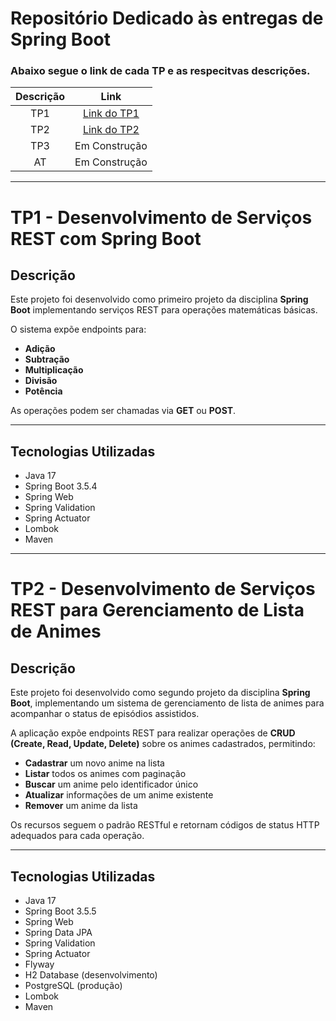 # Repositório Dedicado às entregas de Spring Boot
### Abaixo segue o link de cada TP e as respecitvas descrições.

| Descrição | Link |
|:---------:|:----:|
| TP1 | [Link do TP1](https://github.com/ArielCAlves/spring-boot/tree/main/tp1) |
| TP2 | [Link do TP2](https://github.com/ArielCAlves/spring-boot/tree/main/tp2) |
| TP3 | Em Construção |
| AT  | Em Construção |

---

# TP1 - Desenvolvimento de Serviços REST com Spring Boot

## Descrição
Este projeto foi desenvolvido como primeiro projeto da disciplina **Spring Boot** implementando serviços REST para operações matemáticas básicas.

O sistema expõe endpoints para:
- **Adição**
- **Subtração**
- **Multiplicação**
- **Divisão**
- **Potência**

As operações podem ser chamadas via **GET** ou **POST**.

---

## Tecnologias Utilizadas
- Java 17
- Spring Boot 3.5.4
- Spring Web
- Spring Validation
- Spring Actuator
- Lombok
- Maven

---

# TP2 - Desenvolvimento de Serviços REST para Gerenciamento de Lista de Animes

## Descrição
Este projeto foi desenvolvido como segundo projeto da disciplina **Spring Boot**, implementando um sistema de gerenciamento de lista de animes para acompanhar o status de episódios assistidos.  

A aplicação expõe endpoints REST para realizar operações de **CRUD (Create, Read, Update, Delete)** sobre os animes cadastrados, permitindo:  
- **Cadastrar** um novo anime na lista  
- **Listar** todos os animes com paginação  
- **Buscar** um anime pelo identificador único
- **Atualizar** informações de um anime existente  
- **Remover** um anime da lista  

Os recursos seguem o padrão RESTful e retornam códigos de status HTTP adequados para cada operação.

---

## Tecnologias Utilizadas
- Java 17  
- Spring Boot 3.5.5  
- Spring Web  
- Spring Data JPA  
- Spring Validation  
- Spring Actuator  
- Flyway  
- H2 Database (desenvolvimento)  
- PostgreSQL (produção)  
- Lombok  
- Maven  
